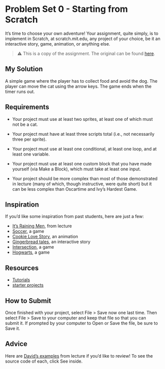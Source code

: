 # Problem Set 0 - Starting from Scratch

It’s time to choose your own adventure! Your assignment, quite simply, is to implement in Scratch, at scratch.mit.edu, any project of your choice, be it an interactive story, game, animation, or anything else.

> ⚠️ This is a copy of the assignment. The original can be found [here](https://cs50.harvard.edu/x/2024/psets/0/scratch/).

## My Solution
A simple game where the player has to collect food and avoid the dog. The player can move the cat using the arrow keys. The game ends when the timer runs out.

## Requirements

- Your project must use at least two sprites, at least one of which must not be a cat.

- Your project must have at least three scripts total (i.e., not necessarily three per sprite).

- Your project must use at least one conditional, at least one loop, and at least one variable.

- Your project must use at least one custom block that you have made yourself (via Make a Block), which must take at least one input.

- Your project should be more complex than most of those demonstrated in lecture (many of which, though instructive, were quite short) but it can be less complex than Oscartime and Ivy’s Hardest Game.

## Inspiration

If you’d like some inspiration from past students, here are just a few:

- [It’s Raining Men](https://scratch.mit.edu/projects/37412/), from lecture
- [Soccer](https://scratch.mit.edu/projects/37413/), a game
- [Cookie Love Story](https://scratch.mit.edu/projects/26329196/), an animation
- [Gingerbread tales](https://scratch.mit.edu/projects/277536784/), an interactive story
- [Intersection](https://scratch.mit.edu/projects/75390754/), a game
- [Hogwarts](https://scratch.mit.edu/projects/422258685), a game

## Resources

- [Tutorials](https://scratch.mit.edu/projects/editor/?tutorial=all)
- [starter projects](https://scratch.mit.edu/starter-projects)

## How to Submit

Once finished with your project, select File > Save now one last time. Then select File > Save to your computer and keep that file so that you can submit it. If prompted by your computer to Open or Save the file, be sure to Save it.

## Advice
Here are [David’s examples](https://scratch.mit.edu/studios/30233348/) from lecture if you’d like to review! To see the source code of each, click See inside.